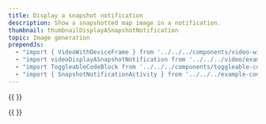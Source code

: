 ```yaml
---
title: Display a snapshot notification
description: Show a snapshotted map image in a notification.
thumbnail: thumbnailDisplayASnapshotNotification
topic: Image generation
prependJs:
  - "import { VideoWithDeviceFrame } from '../../../components/video-with-device-frame'"
  - "import videoDisplayASnapshotNotification from '../../../video/example-snapshotnotification.mp4'"
  - "import ToggleableCodeBlock from '../../../components/toggleable-code-block'"
  - "import { SnapshotNotificationActivity } from '../../../example-code/SnapshotNotificationActivity.js'"
---
```


{{
  <VideoWithDeviceFrame 
    videoFile={videoDisplayASnapshotNotification}
    rotation="vertical"
    device="pixel-2"
  />
}}

<!-- Any notes about this example would go here.  -->

{{
  <ToggleableCodeBlock 
    codeSnippet={SnapshotNotificationActivity}
  />
}}
